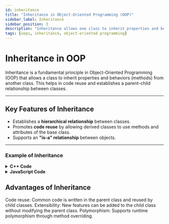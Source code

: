 ```yaml
---
id: inheritance
title: "Inheritance in Object-Oriented Programming (OOP)"
sidebar_label: Inheritance
sidebar_position: 3
description: "Inheritance allows one class to inherit properties and behaviors from another class, promoting code reuse and creating a hierarchy."
tags: [oops, inheritance, object-oriented programming]
---
```


# **Inheritance in OOP**

Inheritance is a fundamental principle in Object-Oriented Programming (OOP) that allows a class to inherit properties and behaviors (methods) from another class. This helps in code reuse and establishes a parent-child relationship between classes.

---

## **Key Features of Inheritance**
- Establishes a **hierarchical relationship** between classes.
- Promotes **code reuse** by allowing derived classes to use methods and attributes of the base class.
- Supports an **"is-a" relationship** between objects.

---

### **Example of Inheritance**


<details>
<summary><strong>C++ Code</strong></summary>

```cpp
#include <iostream>
using namespace std;

class Vehicle {
public:
    void move() {
        cout << "Vehicle is moving" << endl;
    }
};

class Car : public Vehicle {  // Car inherits from Vehicle
public:
    void honk() {
        cout << "Car is honking" << endl;
    }
};

int main() {
    Car car;
    car.move();  // Inherited method
    car.honk();  // Car's own method
    return 0;
}
```
</details>

<details>
<summary><strong>JavaScript Code</strong></summary>

```js
class Vehicle {
    move() {
        console.log("Vehicle is moving");
    }
}

class Car extends Vehicle {  // Car inherits from Vehicle
    honk() {
        console.log("Car is honking");
    }
}

// Main code
const car = new Car();
car.move();  // Inherited method
car.honk();  // Car's own method

```
</details>

## Advantages of Inheritance
Code reuse: Common code is written in the parent class and reused by child classes.
Extensibility: New features can be added to the child class without modifying the parent class.
Polymorphism: Supports runtime polymorphism through method overriding.
